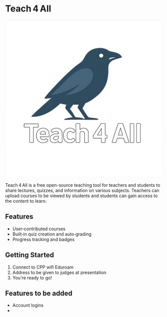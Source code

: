# Teach 4 All

![Teach 4 All Logo](crow-white.png)

Teach 4 All is a free open-source teaching tool for teachers and students to share lectures,
quizzes, and information on various subjects. Teachers can upload courses to be viewed by 
students and students can gain access to the content to learn.
## Features

- User‑contributed courses  
- Built‑in quiz creation and auto‑grading  
- Progress tracking and badges

## Getting Started

1. Connect to CPP wifi Eduroam
2. Address to be given to judges at presentation
3. You're ready to go!

## Features to be added

- Account logins
- 
